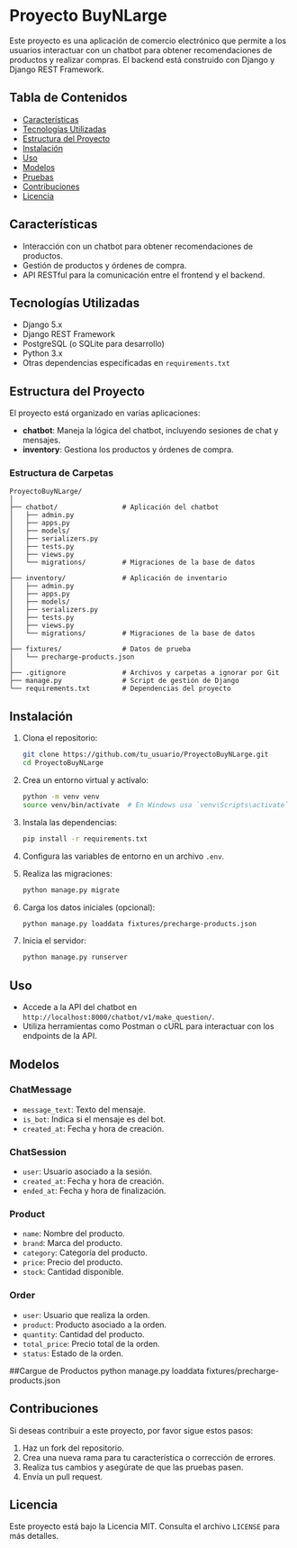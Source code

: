 # Proyecto BuyNLarge

Este proyecto es una aplicación de comercio electrónico que permite a los usuarios interactuar con un chatbot para obtener recomendaciones de productos y realizar compras. El backend está construido con Django y Django REST Framework.

## Tabla de Contenidos

- [Características](#características)
- [Tecnologías Utilizadas](#tecnologías-utilizadas)
- [Estructura del Proyecto](#estructura-del-proyecto)
- [Instalación](#instalación)
- [Uso](#uso)
- [Modelos](#modelos)
- [Pruebas](#pruebas)
- [Contribuciones](#contribuciones)
- [Licencia](#licencia)

## Características

- Interacción con un chatbot para obtener recomendaciones de productos.
- Gestión de productos y órdenes de compra.
- API RESTful para la comunicación entre el frontend y el backend.

## Tecnologías Utilizadas

- Django 5.x
- Django REST Framework
- PostgreSQL (o SQLite para desarrollo)
- Python 3.x
- Otras dependencias especificadas en `requirements.txt`

## Estructura del Proyecto

El proyecto está organizado en varias aplicaciones:

- **chatbot**: Maneja la lógica del chatbot, incluyendo sesiones de chat y mensajes.
- **inventory**: Gestiona los productos y órdenes de compra.

### Estructura de Carpetas

```
ProyectoBuyNLarge/
│
├── chatbot/                # Aplicación del chatbot
│   ├── admin.py
│   ├── apps.py
│   ├── models/
│   ├── serializers.py
│   ├── tests.py
│   ├── views.py
│   └── migrations/         # Migraciones de la base de datos
│
├── inventory/              # Aplicación de inventario
│   ├── admin.py
│   ├── apps.py
│   ├── models/
│   ├── serializers.py
│   ├── tests.py
│   ├── views.py
│   └── migrations/         # Migraciones de la base de datos
│
├── fixtures/               # Datos de prueba
│   └── precharge-products.json
│
├── .gitignore              # Archivos y carpetas a ignorar por Git
├── manage.py               # Script de gestión de Django
└── requirements.txt        # Dependencias del proyecto
```

## Instalación

1. Clona el repositorio:
   ```bash
   git clone https://github.com/tu_usuario/ProyectoBuyNLarge.git
   cd ProyectoBuyNLarge
   ```

2. Crea un entorno virtual y actívalo:
   ```bash
   python -m venv venv
   source venv/bin/activate  # En Windows usa `venv\Scripts\activate`
   ```

3. Instala las dependencias:
   ```bash
   pip install -r requirements.txt
   ```

4. Configura las variables de entorno en un archivo `.env`.

5. Realiza las migraciones:
   ```bash
   python manage.py migrate
   ```

6. Carga los datos iniciales (opcional):
   ```bash
   python manage.py loaddata fixtures/precharge-products.json
   ```

7. Inicia el servidor:
   ```bash
   python manage.py runserver
   ```

## Uso

- Accede a la API del chatbot en `http://localhost:8000/chatbot/v1/make_question/`.
- Utiliza herramientas como Postman o cURL para interactuar con los endpoints de la API.

## Modelos

### ChatMessage

- `message_text`: Texto del mensaje.
- `is_bot`: Indica si el mensaje es del bot.
- `created_at`: Fecha y hora de creación.

### ChatSession

- `user`: Usuario asociado a la sesión.
- `created_at`: Fecha y hora de creación.
- `ended_at`: Fecha y hora de finalización.

### Product

- `name`: Nombre del producto.
- `brand`: Marca del producto.
- `category`: Categoría del producto.
- `price`: Precio del producto.
- `stock`: Cantidad disponible.

### Order

- `user`: Usuario que realiza la orden.
- `product`: Producto asociado a la orden.
- `quantity`: Cantidad del producto.
- `total_price`: Precio total de la orden.
- `status`: Estado de la orden.

##Cargue de Productos
python manage.py loaddata fixtures/precharge-products.json

## Contribuciones

Si deseas contribuir a este proyecto, por favor sigue estos pasos:

1. Haz un fork del repositorio.
2. Crea una nueva rama para tu característica o corrección de errores.
3. Realiza tus cambios y asegúrate de que las pruebas pasen.
4. Envía un pull request.

## Licencia

Este proyecto está bajo la Licencia MIT. Consulta el archivo `LICENSE` para más detalles.

